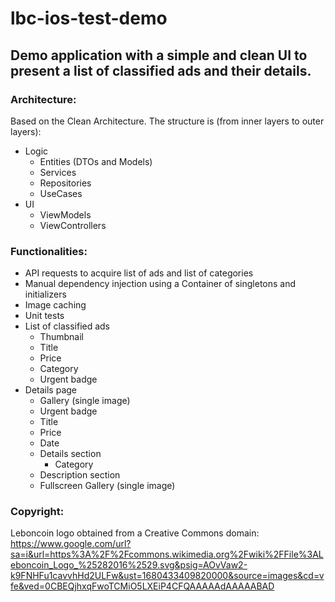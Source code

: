 # lbc-ios-test-demo
## Demo application with a simple and clean UI to present a list of classified ads and their details.

### Architecture:

Based on the Clean Architecture.
The structure is (from inner layers to outer layers):
- Logic
  - Entities (DTOs and Models)
  - Services
  - Repositories
  - UseCases
- UI
  - ViewModels
  - ViewControllers

### Functionalities:

- API requests to acquire list of ads and list of categories
- Manual dependency injection using a Container of singletons and initializers
- Image caching
- Unit tests
- List of classified ads
  - Thumbnail
  - Title
  - Price
  - Category
  - Urgent badge
- Details page
  - Gallery (single image)
  - Urgent badge
  - Title
  - Price
  - Date
  - Details section
    - Category
  - Description section
  - Fullscreen Gallery (single image)
  


### Copyright:

Leboncoin logo obtained from a Creative Commons domain: https://www.google.com/url?sa=i&url=https%3A%2F%2Fcommons.wikimedia.org%2Fwiki%2FFile%3ALeboncoin_Logo_%25282016%2529.svg&psig=AOvVaw2-k9FNHFu1cavvhHd2ULFw&ust=1680433409820000&source=images&cd=vfe&ved=0CBEQjhxqFwoTCMiO5LXEiP4CFQAAAAAdAAAAABAD